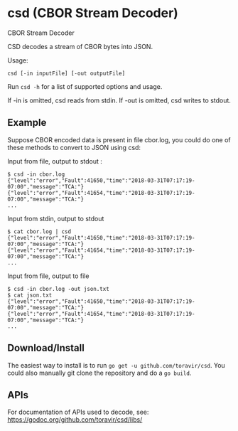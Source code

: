 # csd (CBOR Stream Decoder)
CBOR Stream Decoder

CSD decodes a stream of CBOR bytes into JSON.

Usage:

    csd [-in inputFile] [-out outputFile]

Run `csd -h` for a list of supported options and usage.

If -in is omitted, csd reads from stdin.
If -out is omitted, csd writes to stdout.

## Example

Suppose CBOR encoded data is present in file cbor.log, you could do one of 
these methods to convert to JSON using csd:

Input from file, output to stdout :

    $ csd -in cbor.log
    {"level":"error","Fault":41650,"time":"2018-03-31T07:17:19-07:00","message":"TCA:"}
    {"level":"error","Fault":41654,"time":"2018-03-31T07:17:19-07:00","message":"TCA:"}
    ...


Input from stdin, output to stdout

    $ cat cbor.log | csd 
    {"level":"error","Fault":41650,"time":"2018-03-31T07:17:19-07:00","message":"TCA:"}
    {"level":"error","Fault":41654,"time":"2018-03-31T07:17:19-07:00","message":"TCA:"}
    ...


Input from file, output to file

    $ csd -in cbor.log -out json.txt
    $ cat json.txt
    {"level":"error","Fault":41650,"time":"2018-03-31T07:17:19-07:00","message":"TCA:"}
    {"level":"error","Fault":41654,"time":"2018-03-31T07:17:19-07:00","message":"TCA:"}
    ...


## Download/Install

The easiest way to install is to run `go get -u github.com/toravir/csd`. You could also manually
git clone the repository and do a `go build`.


## APIs

For documentation of APIs used to decode, see: https://godoc.org/github.com/toravir/csd/libs/


